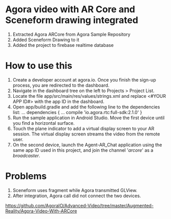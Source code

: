 # Agora video with AR Core and Sceneform drawing integrated

1. Extracted Agora ARCore from Agora Sample Repository
2. Added Sceneform Drawing to it
3. Added the project to firebase realtime database

# How to use this

1. Create a developer account at agora.io. Once you finish the sign-up process, you are redirected to the dashboard.
2. Navigate in the dashboard tree on the left to Projects > Project List.
3. Locate the file app/src/main/res/values/strings.xml and replace <#YOUR APP ID#> with the app ID in the dashboard.
4. Open app/build.gradle and add the following line to the dependencies list:
      ...
      dependencies {
          ...
          compile 'io.agora.rtc:full-sdk:2.1.0' 
      }
5. Run the sample application in Android Studio. Move the first device until you find a horizontal surface.
6. Touch the plane indicator to add a virtual display screen to your AR session. The virtual display screen streams the video from the remote user.
7. On the second device, launch the Agent-AR_Chat application using the same app ID used in this project, and join the channel '*arcore*' as a *broadcaster*.

# Problems

1. Sceneform uses fragment while Agora transmitted GLView.
2. After integration, Agora call did not connect the two devices.

https://github.com/AgoraIO/Advanced-Video/tree/master/Augmented-Reality/Agora-Video-With-ARCore
